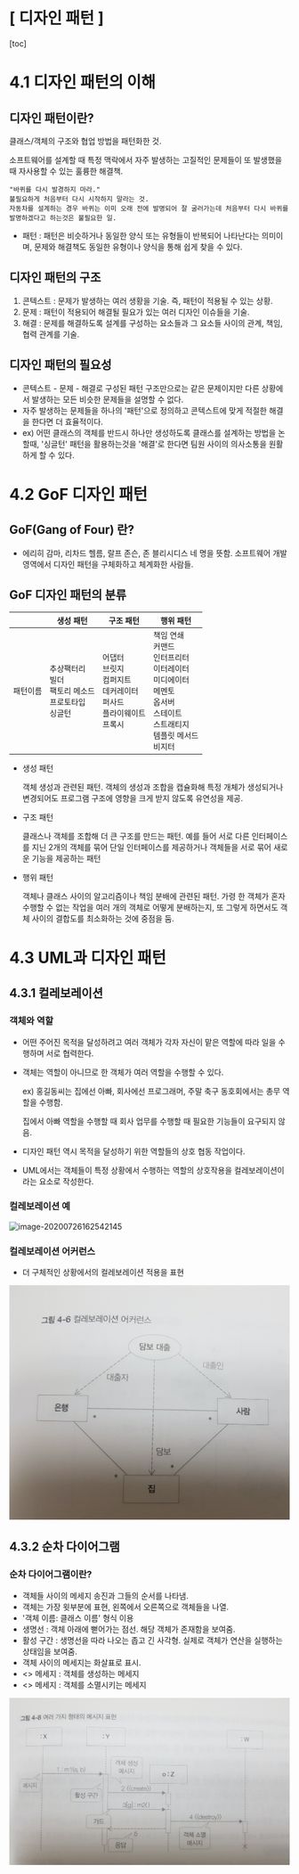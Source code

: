 # [ 디자인 패턴 ]

[toc]



# 4.1 디자인 패턴의 이해

## 디자인 패턴이란?

클래스/객체의 구조와 협업 방법을 패턴화한 것.

소프트웨어를 설계할 때 특정 맥락에서 자주 발생하는 고질적인 문제들이 또 발생했을 때 자사용할 수 있는 훌륭한 해결책. 

```
"바퀴를 다시 발경하지 마라."
불필요하게 처음부터 다시 시작하지 말라는 것.
자동차를 설계하는 경우 바퀴는 이미 오래 전에 발명되어 잘 굴러가는데 처음부터 다시 바퀴를 발명하겠다고 하는것은 불필요한 일.
```

- 패턴 : 패턴은 비슷하거나 동일한 양식 또는 유형들이 반복되어 나타난다는 의미이며, 문제와 해결책도 동일한 유형이나 양식을 통해 쉽게 찾을 수 있다.



## 디자인 패턴의 구조

1. 콘텍스트 : 문제가 발생하는 여러 생황을 기술. 즉, 패턴이 적용될 수 있는 상황.
2. 문제 : 패턴이 적용되어 해결될 필요가 있는 여러 디자인 이슈들을 기술.
3. 해결 : 문제를 해결하도록 설계를 구성하는 요소들과 그 요소들 사이의 관계, 책임, 협력 관계를 기술.



## 디자인 패턴의 필요성

- 콘텍스트 - 문제 - 해결로 구성된 패턴 구조만으로는 같은 문제이지만 다른 상황에서 발생하는 모든 비슷한 문제들을 설명할 수 없다. 
- 자주 발생하는 문제들을 하나의 '패턴'으로 정의하고 콘텍스트에 맞게 적절한 해결을 한다면 더 효율적이다.
- ex) 어떤 클래스의 객체를 반드시 하나만 생성하도록 클래스를 설계하는 방법을 논할때, '싱글턴' 패턴을 활용하는것을 '해결'로 한다면 팀원 사이의 의사소통을 원활하게 할 수 있다.



# 4.2 GoF 디자인 패턴

## GoF(Gang of Four) 란?

- 에리히 감마, 리차드 헬름, 랄프 존슨, 존 블리시디스 네 명을 뜻함. 소프트웨어 개발 영역에서 디자인 패턴을 구체화하고 체계화한 사람들.



## GoF 디자인 패턴의 분류

|          | 생성 패턴                                                    | 구조 패턴                                                    | 행위 패턴                                                    |
| -------- | ------------------------------------------------------------ | ------------------------------------------------------------ | ------------------------------------------------------------ |
| 패턴이름 | 추상팩터리<br />빌더<br />팩토리 메소드<br />프로토타입<br />싱글턴 | 어댑터<br />브릿지<br />컴퍼지트<br />데커레이터<br />퍼사드<br />플라이웨이트<br />프록시 | 책임 연쇄<br />커맨드<br />인터프리터<br />이터레이터<br />미디에이터<br />메멘토<br />옵서버<br />스테이트<br />스트래티지<br />템플릿 메서드<br />비지터 |

- 생성 패턴 

  객체 생성과 관련된 패턴. 객체의 생성과 조합을 캡슐화해 특정 개체가 생성되거나 변경되어도 프로그램 구조에 영향을 크게 받지 않도록 유연성을 제공.

- 구조 패턴

  클래스나 객체를 조합해 더 큰 구조를 만드는 패턴. 예를 들어 서로 다른 인터페이스를 지닌 2개의 객체를 묶어 단일 인터페이스를 제공하거나 객체들을 서로 묶어 새로운 기능을 제공하는 패턴

- 행위 패턴

  객체나 클래스 사이의 알고리즘이나 책임 분배에 관련된 패턴. 가령 한 객체가 혼자 수행할 수 없는 작업을 여러 개의 객체로 어떻게 분배하는지, 또 그렇게 하면서도 객체 사이의 결합도를 최소화하는 것에 중점을 둠.



# 4.3 UML과 디자인 패턴

## 4.3.1 컬레보레이션

### 객체와 역할

- 어떤 주어진 목적을 달성하려고 여러 객체가 각자 자신이 맡은 역할에 따라 일을 수행하며 서로 협력한다. 

- 객체는 역할이 아니므로 한 객체가 여러 역할을 수행할 수 있다.

  ex) 홍길동씨는 집에선 아빠, 회사에선 프로그래머, 주말 축구 동호회에서는 총무 역할을 수행함. 

  집에서 아빠 역할을 수행할 때 회사 업무를 수행할 때 필요한 기능들이 요구되지 않음.

- 디자인 패턴 역시 목적을 달성하기 위한 역할들의 상호 협동 작업이다. 

- UML에서는 객체들이 특정 상황에서 수행하는 역할의 상호작용을 컬레보레이션이라는 요소로 작성한다.



### 컬레보레이션 예

![image-20200726162542145](./images/image-20200726162542145.png)





### 컬레보레이션 어커런스

- 더 구체적인 상황에서의 컬레보레이션 적용을 표현

![image-20200726162611563](./images/image-20200726162611563.png)



## 4.3.2 순차 다이어그램

### 순차 다이어그램이란?

- 객체들 사이의 메세지 송진과 그들의 순서를 나타냄. 
- 객체는 가장 윗부분에 표현, 왼쪽에서 오른쪽으로 객체들을 나열.
- '객체 이름: 클래스 이름' 형식 이용
- 생명선 : 객체 아래에 뻗어가는 점선. 해당 객체가 존재함을 보여줌. 
- 활성 구간 : 생명선을 따라 나오는 좁고 긴 사각형. 실제로 객체가 연산을 실행하는 상태임을 보여줌.
- 객체 사이의 메세지는 화살표로 표시. 
- <<create>> 메세지 : 객체를 생성하는 메세지
- <<destroy>> 메세지 : 객체를 소멸시키는 메세지



![image-20200726163610175](./images/image-20200726163610175.png)

